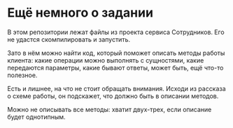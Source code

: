 # Ещё немного о задании

В этом репозитории лежат файлы из проекта сервиса Сотрудников. Его не удастся скомпилировать и запустить.

Зато в нём можно найти код, который поможет описать методы работы клиента: какие операции можно выполнять с сущностями, какие передаются параметры, какие бывают ответы, может быть, ещё что-то полезное.

Есть и лишнее, на что не стоит обращать внимания. Исходи из рассказа о схеме работы, он подскажет, что должно быть в описании методов.

Можно не описывать все методы: хватит двух-трех, если описание будет однотипным.
